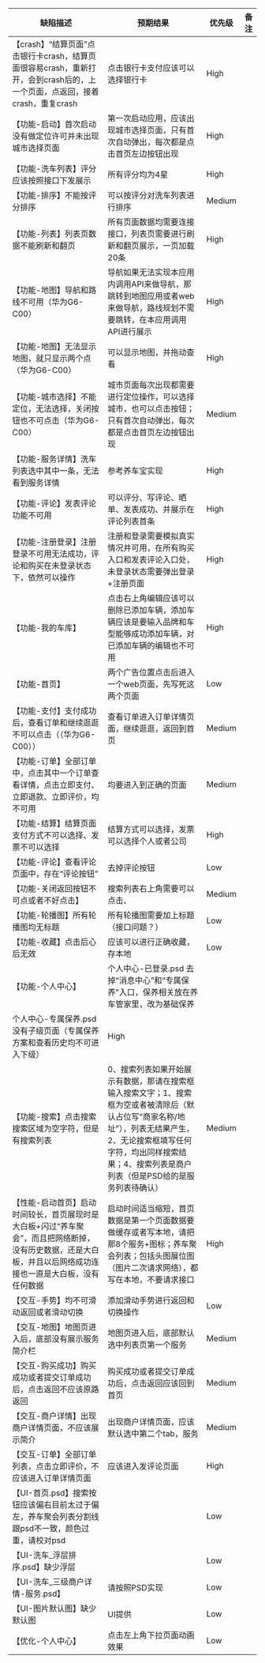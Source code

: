 缺陷描述     | 预期结果      | 优先级        | 备注
------------ | ------------- | ------------- | ------------- 
【crash】“结算页面”点击银行卡crash，结算页面很容易crash，重新打开，会到crash后的，上一个页面，点返回，接着crash，重复crash|点击银行卡支付应该可以选择银行卡|High|
【功能-启动】首次启动没有做定位许可并未出现城市选择页面 | 第一次启动应用，应该出现城市选择页面，只有首次自动弹出，每次都是点击首页左边按钮出现 | High |
【功能-洗车列表】评分应该按照接口下发展示|所有评分均为4星|High|
【功能-排序】不能按评分排序 | 可以按评分对洗车列表进行排序 | Medium |
【功能-列表】列表页数据不能刷新和翻页 | 所有页面数据均需要连接接口，列表页需要进行刷新和翻页展示，一页加载20条 | High |
【功能-地图】导航和路线不可用（华为G6-C00） | 导航如果无法实现本应用内调用API来做导航，那跳转到地图应用或者web来做导航，路线规划不需要跳转，在本应用调用API进行展示 | High |
【功能-地图】无法显示地图，就只显示两个点（华为G6-C00）| 可以显示地图，并拖动查看 | High |
【功能-城市选择】不能定位，无法选择，关闭按钮也不可点击（华为G6-C00） | 城市页面每次出现都需要进行定位操作，可以选择城市，也可以点击按钮；只有首次自动弹出，每次都是点击首页左边按钮出现 | Medium |
【功能-服务详情】洗车列表选中其中一条，无法看到服务详情 | 参考养车宝实现 | High |
【功能-评论】发表评论功能不可用 | 可以评分、写评论、晒单、发表成功、并展示在评论列表首条 | High |
【功能-注册登录】注册登录不可用无法成功，评论和购买在未登录状态下，依然可以操作 | 注册和登录需要模拟真实情况并可用，在所有购买入口和发表评论入口处，未登录状态需要弹出登录+注册页面 | High |
【功能-我的车库】|点击右上角编辑应该可以删除已添加车辆，添加车辆应该是要输入品牌和车型能够成功添加车辆，对已添加车辆的编辑也不可用 | High |
【功能-首页】 | 两个广告位置点击后进入一个web页面，先写死这两个页面 | Low |
【功能-支付】支付成功后，查看订单和继续逛逛不可以点击（（华为G6-C00））| 查看订单进入订单详情页面，继续逛逛，返回到首页 | Medium |
【功能-订单】全部订单中，点击其中一个订单查看详情，点击立即支付、立即退款、立即评价，均不可用 | 均要进入到正确的页面 | Medium |
【功能-结算】结算页面支付方式不可以选择、发票不可以选择|结算方式可以选择，发票可以选择个人或者公司|High|
【功能-评论】查看评论页面中，存在“评论按钮”|去掉评论按钮|Low|
【功能-关闭返回按钮不可点或者不好点击】|搜索列表右上角需要可以点击、|Medium|
【功能-轮播图】所有轮播图均无标题|所有轮播图需要加上标题（接口问题？）|Low|
【功能-收藏】点击后心后无效|应该可以进行正确收藏，存本地|Low|
【功能-个人中心】|个人中心-已登录.psd 去掉“消息中心”和“专属保养”入口，保养相关放在养车管家里，改为基础保养
个人中心-专属保养.psd 没有子级页面（专属保养方案和查看历史均不可进入下级）|High|
【功能-搜索】点击搜索搜索区域为空字符，但是有搜索列表|0、搜索列表如果开始展示有数据，那请在搜索框输入搜索文字；1、搜索框为空或者被清除后（默认占位写“商家名称/地址”），列表无结果产生，2、无论搜索框填写任何字符，均出同样搜索结果；4、搜索列表是商户列表（但是PSD给的是服务列表待确认）|Medium|
【性能-启动首页】启动时间较长，首页展现时是大白板+闪过“养车聚会”，而且把网络断掉，没有历史数据，还是大白板，并且以后网络成功连接也一直是大白板，没有任何数据|启动时间适当缩短，首页数据是第一个页面数据要做缓存或者写本地，请把那8个服务+图标；养车聚会列表；包括头图展位图（图片二次请求网络），都写在本地，不要请求接口|High|
【交互-手势】均不可滑动返回或者滑动切换 | 添加滑动手势进行返回和切换操作 | Low |
【交互-地图】地图页进入后，底部没有展示服务简介栏 | 地图页进入后，底部默认选中列表页第一个服务 | Medium |
【交互-购买成功】购买成功或者提交订单成功后，点击返回不应该原路返回|购买成功或者提交订单成功后，点击返回应该回到首页|Medium|
【交互-商户详情】出现商户详情页面，不应该展示简介|出现商户详情页面，应该默认选中第二个tab，服务|Medium|
【交互-订单】全部订单列表，点击立即评价，不应该进入订单详情页面|应该进入发评论页面|High|
【UI-首页.psd】搜索按钮应该偏右目前太过于偏左，养车聚会列表分割线跟psd不一致，颜色过重，请校对psd||Low|
【UI-洗车_浮层排序.psd】缺少浮层||Low|
【UI-洗车_三级商户详情-服务.psd】|请按照PSD实现|Low|
【UI-图片默认图】缺少默认图|UI提供|Low|
【优化-个人中心】|点击左上角下拉页面动画效果|Low|
